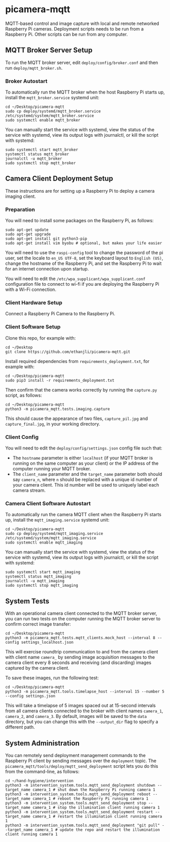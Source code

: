 # picamera-mqtt
MQTT-based control and image capture with local and remote networked Raspberry Pi cameras.
Deployment scripts needs to be run from a Raspberry Pi. Other scripts can be run from any computer.

## MQTT Broker Server Setup

To run the MQTT broker server, edit `deploy/config/broker.conf` and then run
`deploy/mqtt_broker.sh`.

### Broker Autostart
To automatically run the MQTT broker when the host Raspberry Pi starts up,
install the `mqtt_broker.service` systemd unit:
```
cd ~/Desktop/picamera-mqtt
sudo cp deploy/systemd/mqtt_broker.service /etc/systemd/system/mqtt_broker.service
sudo systemctl enable mqtt_broker
```
You can manually start the service with systemd, view the status of the service with systemd,
view its output logs with journalctl, or kill the script with systemd:
```
sudo systemctl start mqtt_broker
systemctl status mqtt_broker
journalctl -u mqtt_broker
sudo systemctl stop mqtt_broker
```

## Camera Client Deployment Setup

These instructions are for setting up a Raspberry Pi to deploy a camera imaging client.

### Preparation
You will need to install some packages on the Raspberry Pi, as follows:
```
sudo apt-get update
sudo apt-get upgrade
sudo apt-get install git python3-pip
sudo apt-get install vim byobu # optional, but makes your life easier
```

You will need to use the `raspi-config` tool to change the password of the pi user,
set the locale to `en_US UTF-8`, set the keyboard layout to `English (US)`,
change the hostname of the Raspberry Pi, and set the Raspberry Pi to wait for an
internet connection upon startup.

You will need to edit the `/etc/wpa_supplicant/wpa_supplicant.conf` configuration
file to connect to wi-fi if you are deploying the Raspberry Pi with a Wi-Fi connection.

### Client Hardware Setup
Connect a Raspberry Pi Camera to the Raspberry Pi.

### Client Software Setup
Clone this repo, for example with:
```
cd ~/Desktop
git clone https://github.com/ethanjli/picamera-mqtt.git
```
Install required dependencies from `requirements_deployment.txt`, for example with:
```
cd ~/Desktop/picamera-mqtt
sudo pip3 install -r requirements_deployment.txt
```
Then confirm that the camera works correctly by running the `capture.py` script,
as follows:
```
cd ~/Desktop/picamera-mqtt
python3 -m picamera_mqtt.tests.imaging.capture
```
This should cause the appearance of two files, `capture_pil.jpg` and
`capture_final.jpg`, in your working directory.

### Client Config
You will need to edit the `deploy/config/settings.json` config file such that:

- The `hostname` parameter is either `localhost` (if your MQTT broker is running
  on the same computer as your client) or the IP address of the computer running
  your MQTT broker.
- The `client_name` parameter and the `target_name` parameter both should say
  `camera_n`, where `n` should be replaced with a unique id number of your camera
  client. This id number will be used to uniquely label each camera stream.


### Camera Client Software Autostart
To automatically run the camera MQTT client when the Raspberry Pi starts up,
install the `mqtt_imaging.service` systemd unit:
```
cd ~/Desktop/picamera-mqtt
sudo cp deploy/systemd/mqtt_imaging.service /etc/systemd/system/mqtt_imaging.service
sudo systemctl enable mqtt_imaging
```
You can manually start the service with systemd, view the status of the service with systemd,
view its output logs with journalctl, or kill the script with systemd:
```
sudo systemctl start mqtt_imaging
systemctl status mqtt_imaging
journalctl -u mqtt_imaging
sudo systemctl stop mqtt_imaging
```

## System Tests

With an operational camera client connected to the MQTT broker server, you can run two
tests on the computer running the MQTT broker server to confirm correct image
transfer:
```
cd ~/Desktop/picamera-mqtt
python3 -m picamera_mqtt.tests.mqtt_clients.mock_host --interval 8 --config settings_localhost.json
```

This will exercise roundtrip communication to and from the camera client with
client name `camera_` by sending image acquisition messages to the camera client
every 8 seconds and receiving (and discarding) images captured by the camera client.

To save these images, run the following test:
```
cd ~/Desktop/picamera-mqtt
python3 -m picamera_mqtt.tools.timelapse_host --interval 15 --number 5 --config settings.json
```
This will take a timelapse of 5 images spaced out at 15-second intervals from
all camera clients connected to the broker with client names `camera_1`, `camera_2`,
and `camera_3`.  By default, images will be saved to the `data` directory, but
you can change this with the `--output_dir` flag to specify a different path.

## System Administration

You can remotely send deployment management commands to the Raspberry Pi client
by sending messages over the `deployment` topic. The
`picamera_mqtt/tools/deploy/mqtt_send_deployment` script lets you do this
from the command-line, as follows:
```
cd ~/hand-hygiene/intervention
python3 -m intervention_system.tools.mqtt_send_deployment shutdown --target_name camera_1 # shut down the Raspberry Pi running camera 1
python3 -m intervention_system.tools.mqtt_send_deployment reboot --target_name camera_1 # reboot the Raspberry Pi running camera 1
python3 -m intervention_system.tools.mqtt_send_deployment stop --target_name camera_1 # stop the illumination client running camera 1
python3 -m intervention_system.tools.mqtt_send_deployment restart --target_name camera_1 # restart the illumination client running camera 1
python3 -m intervention_system.tools.mqtt_send_deployment "git pull" --target_name camera_1 # update the repo and restart the illumination client running camera 1
```

